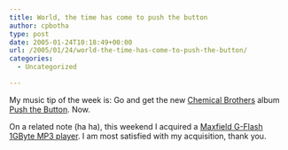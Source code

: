 ```yaml
---
title: World, the time has come to push the button
author: cpbotha
type: post
date: 2005-01-24T10:18:49+00:00
url: /2005/01/24/world-the-time-has-come-to-push-the-button/
categories:
  - Uncategorized

---
```

My music tip of the week is: Go and get the new [Chemical Brothers][1] album [Push the Button][2]. Now.

On a related note (ha ha), this weekend I acquired a [Maxfield G-Flash 1GByte MP3 player][3]. I am most satisfied with my acquisition, thank you.

 [1]: http://www.thechemicalbrothers.com/
 [2]: http://www.amazon.co.uk/exec/obidos/ASIN/B0006MX7SE/qid=1106558013/sr=2-1/ref=sr_2_11_1/202-2491793-1847020
 [3]: http://www.maxfield.de/de/max_g_flash.html
